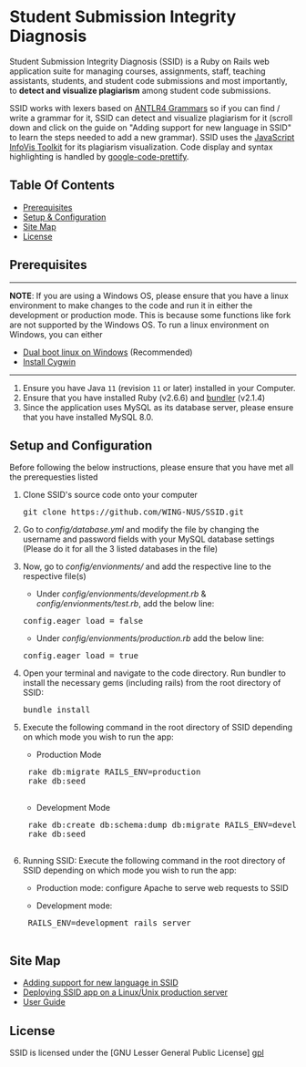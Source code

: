 # Student Submission Integrity Diagnosis

Student Submission Integrity Diagnosis (SSID) is a Ruby on Rails web application suite for managing courses, assignments, staff, teaching assistants, students, and student code submissions and most importantly, to **detect and visualize plagiarism** among student code submissions. 

SSID works with lexers based on [ANTLR4 Grammars](https://github.com/antlr/grammars-v4) so if you can find / write a grammar for it, SSID can detect and visualize plagiarism for it (scroll down and click on the guide on "Adding support for new language in SSID" to learn the steps needed to add a new grammar).  SSID uses the [JavaScript InfoVis Toolkit](http://philogb.github.com/jit/) for its plagiarism visualization. Code display and syntax highlighting is handled by [google-code-prettify](http://code.google.com/p/google-code-prettify/). 

## Table Of Contents

- [Prerequisites](#prerequisites)
- [Setup & Configuration](#setup-and-configuration)
- [Site Map](#site-map)
- [License](#license)

## Prerequisites

---
**NOTE**: If you are using a Windows OS, please ensure that you have a linux environment to make changes to the code and run it in either the development or production mode. This is because some functions like fork are not supported by the Windows OS. To run a linux environment on Windows, you can either
- [Dual boot linux on Windows](https://itsfoss.com/install-ubuntu-1404-dual-boot-mode-windows-8-81-uefi/) (Recommended)
- [Install Cygwin](https://www.cygwin.com/)
---
  
1. Ensure you have Java `11` (revision `11` or later) installed in your Computer.
2. Ensure that you have installed Ruby (v2.6.6) and [bundler](https://rubygems.org/gems/bundler/versions/2.1.4) (v2.1.4) 
3. Since the application uses MySQL as its database server, please ensure that you have installed MySQL 8.0.

## Setup and Configuration

Before following the below instructions, please ensure that you have met all the prerequesties listed

1. Clone SSID's source code onto your computer
	<pre>git clone https://github.com/WING-NUS/SSID.git</pre>
	
2. Go to *config/database.yml* and modify the file by changing the username and password fields with your MySQL database settings (Please do it for all the 3 listed databases in the file)
	
3. Now, go to *config/envionments/* and add the respective line to the respective file(s)
   -  Under *config/envionments/development.rb* & *config/envionments/test.rb*, add the below line:
   <pre>config.eager_load = false</pre>

   -  Under *config/envionments/production.rb* add the below line:
   <pre>config.eager_load = true</pre>
     
4. Open your terminal and navigate to the code directory. Run bundler to install the necessary gems (including rails) from the root directory of SSID:
     <pre>bundle install</pre>
        
5. Execute the following command in the root directory of SSID depending on which mode you wish to run the app:
	- Production Mode
	<pre>
	rake db:migrate RAILS_ENV=production
	rake db:seed
	</pre>

	- Development Mode
	<pre>
	rake db:create db:schema:dump db:migrate RAILS_ENV=development
	rake db:seed
	</pre>
 
6. Running SSID: Execute the following command in the root directory of SSID depending on which mode you wish to run the app:

	- Production mode: configure Apache to serve web requests to SSID
	
    - Development mode:
	<pre>
	RAILS_ENV=development rails server
	</pre>

## Site Map
- [Adding support for new language in SSID](doc/add_support_for_new_language.md)
- [Deploying SSID app on a Linux/Unix production server](doc/deploying_rails_on_linux.md)
- [User Guide](doc/SSID_User%20Guide_V1.pdf)

## License

SSID is licensed under the [GNU Lesser General Public License] [gpl]

[gpl]: http://www.gnu.org/licenses/
